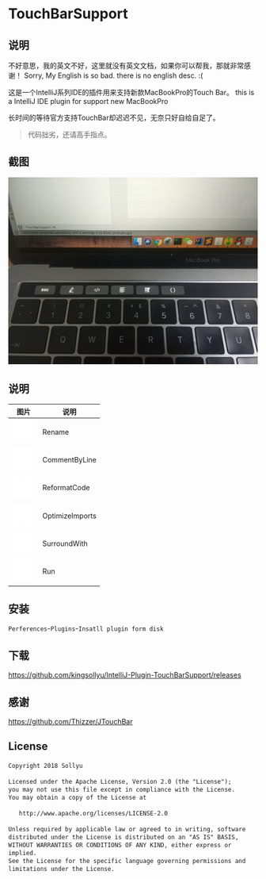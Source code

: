 # TouchBarSupport

## 说明

不好意思，我的英文不好，这里就没有英文文档，如果你可以帮我，那就非常感谢！
Sorry, My English is so bad. there is no english desc. :(

这是一个IntelliJ系列IDE的插件用来支持新款MacBookPro的Touch Bar。
this is a IntelliJ IDE plugin for support new MacBookPro

长时间的等待官方支持TouchBar却迟迟不见，无奈只好自给自足了。

> 代码拙劣，还请高手指点。

## 截图

![](./screenshot/screenshot-1.jpg)

## 说明

|图片|说明|
|---|----|
|![](./resources/resources/assets/image/Rename.png)|Rename|
|![](./resources/resources/assets/image/CommentByLine.png)|CommentByLine|
|![](./resources/resources/assets/image/ReformatCode.png)|ReformatCode|
|![](./resources/resources/assets/image/OptimizeImports.png)|OptimizeImports|
|![](./resources/resources/assets/image/SurroundWith.png)|SurroundWith|
|![](./resources/resources/assets/image/Run.png)|Run|

## 安装

`Perferences`-`Plugins`-`Insatll plugin form disk`

## 下载

<https://github.com/kingsollyu/IntelliJ-Plugin-TouchBarSupport/releases>

## 感谢

<https://github.com/Thizzer/JTouchBar>

## License

```
Copyright 2018 Sollyu

Licensed under the Apache License, Version 2.0 (the "License");
you may not use this file except in compliance with the License.
You may obtain a copy of the License at

   http://www.apache.org/licenses/LICENSE-2.0

Unless required by applicable law or agreed to in writing, software
distributed under the License is distributed on an "AS IS" BASIS,
WITHOUT WARRANTIES OR CONDITIONS OF ANY KIND, either express or implied.
See the License for the specific language governing permissions and
limitations under the License.
```